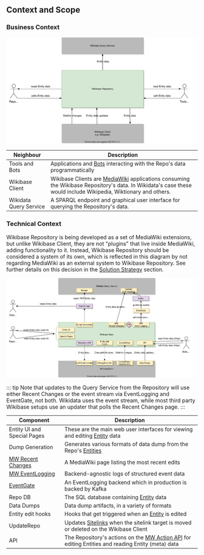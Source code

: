 ## Context and Scope

### Business Context

![Wikibase Repository business context diagram](./diagrams/03-business-context.drawio.svg)

| Neighbour              | Description                                                                                                                                                                                   |
| ---------------------- | --------------------------------------------------------------------------------------------------------------------------------------------------------------------------------------------- |
| Tools and Bots         | Applications and [Bots](https://www.mediawiki.org/wiki/Manual:Bots) interacting with the Repo's data programmatically                                                                         |
| Wikibase Client        | Wikibase Clients are [MediaWiki](../../Glossary.md#mediawiki) applications consuming the Wikibase Repository's data. In Wikidata's case these would include Wikipedia, Wiktionary and others. |
| Wikidata Query Service | A SPARQL endpoint and graphical user interface for querying the Repository's data.                                                                                                            |

### Technical Context

Wikibase Repository is being developed as a set of MediaWiki extensions, but unlike Wikibase Client, they are not "plugins" that live inside MediaWiki, adding functionality to it. Instead, Wikibase Repository should be considered a system of its own, which is reflected in this diagram by not regarding MediaWiki as an external system to Wikibase Repository. See further details on this decision in the [Solution Strategy](04-Solution_Strategy.md#developing-wikibase-repository-through-mediawiki-extensions) section.

![Wikibase Repository technical context diagram](./diagrams/03-technical-context.drawio.svg)

::: tip
Note that updates to the Query Service from the Repository will use either Recent Changes or the event stream via EventLogging and EventGate, not both. Wikidata uses the event stream, while most third party Wikibase setups use an updater that polls the Recent Changes page.
:::

| Component                                                                 | Description                                                                                                                                       |
| ------------------------------------------------------------------------- | ------------------------------------------------------------------------------------------------------------------------------------------------- |
| Entity UI and Special Pages                                               | These are the main web user interfaces for viewing and editing [Entity](../../Glossary.md#entity) data                                            |
| Dump Generation                                                           | Generates various formats of data dump from the Repo's [Entities](../../Glossary.md#entity)                                                       |
| [MW Recent Changes](https://www.mediawiki.org/wiki/Help:Recent_changes)   | A MediaWiki page listing the most recent edits                                                                                                    |
| [MW EventLogging](https://www.mediawiki.org/wiki/Extension:EventLogging)  | Backend-agnostic logs of structured event data                                                                                                    |
| [EventGate](https://wikitech.wikimedia.org/wiki/Event_Platform/EventGate) | An EventLogging backend which in production is backed by Kafka                                                                                    |
| Repo DB                                                                   | The SQL database containing [Entity](../../Glossary.md#entity) data                                                                               |
| Data Dumps                                                                | Data dump artifacts, in a variety of formats                                                                                                      |
| Entity edit hooks                                                         | Hooks that get triggered when an [Entity](../../Glossary.md#entity) is edited                                                                     |
| UpdateRepo                                                                | Updates [Sitelinks](../../Glossary.md#sitelink) when the sitelink target is moved or deleted on the Wikibase Client                               |
| API                                                                       | The Repository's actions on the [MW Action API](https://www.mediawiki.org/wiki/API:Main_page) for editing Entities and reading Entity (meta) data |
